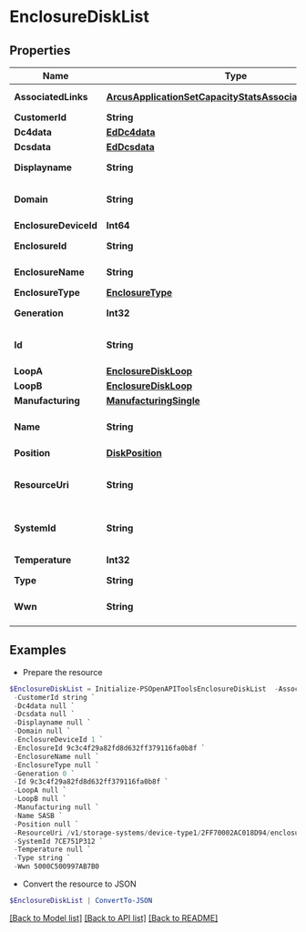 # EnclosureDiskList
## Properties

Name | Type | Description | Notes
------------ | ------------- | ------------- | -------------
**AssociatedLinks** | [**ArcusApplicationSetCapacityStatsAssociatedLinksInner[]**](ArcusApplicationSetCapacityStatsAssociatedLinksInner.md) | Associated Links Details | [optional] 
**CustomerId** | **String** | customerId | [optional] 
**Dc4data** | [**EdDc4data**](EdDc4data.md) |  | [optional] 
**Dcsdata** | [**EdDcsdata**](EdDcsdata.md) |  | [optional] 
**Displayname** | **String** | Enclosure Display name | [optional] 
**Domain** | **String** | Domain that the resource belongs to | [optional] 
**EnclosureDeviceId** | **Int64** |  | [optional] 
**EnclosureId** | **String** | Parent UID of the resource. &#x60;Filter&#x60; | [optional] 
**EnclosureName** | **String** | Name of the enclosure | [optional] 
**EnclosureType** | [**EnclosureType**](EnclosureType.md) |  | [optional] 
**Generation** | **Int32** | generation &#x60;Filter, Sort&#x60; | [optional] 
**Id** | **String** | Unique Identifier of the resource. &#x60;Filter&#x60; | [optional] 
**LoopA** | [**EnclosureDiskLoop**](EnclosureDiskLoop.md) |  | [optional] 
**LoopB** | [**EnclosureDiskLoop**](EnclosureDiskLoop.md) |  | [optional] 
**Manufacturing** | [**ManufacturingSingle**](ManufacturingSingle.md) |  | [optional] 
**Name** | **String** | Name of the resource. &#x60;Filter, Sort&#x60; | [optional] 
**Position** | [**DiskPosition**](DiskPosition.md) |  | [optional] 
**ResourceUri** | **String** | resourceUri for detailed enclosure disk object | [optional] 
**SystemId** | **String** | SystemUid/Serial Number  of the array. | [optional] 
**Temperature** | **Int32** | temperature of the resource part | [optional] 
**Type** | **String** | type | [optional] 
**Wwn** | **String** | WWN of the resource. &#x60;Filter, Sort&#x60; | [optional] 

## Examples

- Prepare the resource
```powershell
$EnclosureDiskList = Initialize-PSOpenAPIToolsEnclosureDiskList  -AssociatedLinks [{&quot;resourceUri&quot;:&quot;/v1/storage-systems/device-type1/2FF70002AC01F0FF&quot;,&quot;type&quot;:&quot;systems&quot;},{&quot;resourceUri&quot;:&quot;/v1/storage-systems/device-type1/2FF70002AC01F0FF/enclosures/9c3c4f29a82fd8d632ff379116fa0b8f&quot;,&quot;type&quot;:&quot;enclosures&quot;}] `
 -CustomerId string `
 -Dc4data null `
 -Dcsdata null `
 -Displayname null `
 -Domain null `
 -EnclosureDeviceId 1 `
 -EnclosureId 9c3c4f29a82fd8d632ff379116fa0b8f `
 -EnclosureName null `
 -EnclosureType null `
 -Generation 0 `
 -Id 9c3c4f29a82fd8d632ff379116fa0b8f `
 -LoopA null `
 -LoopB null `
 -Manufacturing null `
 -Name SASB `
 -Position null `
 -ResourceUri /v1/storage-systems/device-type1/2FF70002AC018D94/enclosures/9c3c4f29a82fd8d632ff379116fa0b8f/enclosure-disks/8621946048c1cb24bdfc57e9b3b460ac `
 -SystemId 7CE751P312 `
 -Temperature null `
 -Type string `
 -Wwn 5000C500997AB7B0
```

- Convert the resource to JSON
```powershell
$EnclosureDiskList | ConvertTo-JSON
```

[[Back to Model list]](../README.md#documentation-for-models) [[Back to API list]](../README.md#documentation-for-api-endpoints) [[Back to README]](../README.md)

